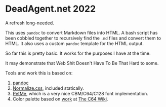 # DeadAgent.net 2022

A refresh long-needed.

This uses `pandoc` to convert Markdown files into HTML. A bash script has been
cobbled together to recursively find the `.md` files and convert them to
HTML. It also uses a custom `pandoc` template for the HTML output.

So far this is pretty basic. It works for the purposes I have at the time.

It may demonstrate that Web Shit Doesn't Have To Be That Hard to some.

Tools and work this is based on:

1. [pandoc](https://pandoc.org/)
2. [Normalize.css](https://github.com/necolas/normalize.css), included statically.
3. [PetMe](https://www.kreativekorp.com/software/fonts/c64.shtml), which is a very nice CBM/C64/C128 font implementation.
4. Color palette based on [work](https://www.c64-wiki.com/wiki/Color) at [The C64 Wiki](https://www.c64-wiki.com).